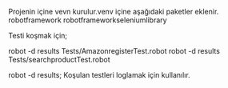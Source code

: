 Projenin içine vevn kurulur.venv içine aşağıdaki paketler eklenir.
robotframework
robotframeworkseleniumlibrary

Testi koşmak için;

robot -d results  Tests/AmazonregisterTest.robot
robot -d results  Tests/searchproductTest.robot

robot -d results;
Koşulan testleri loglamak için kullanılır.
